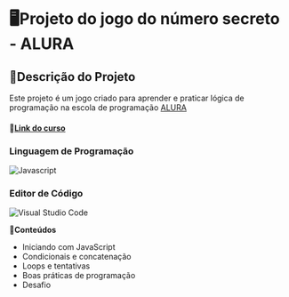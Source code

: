 # 🖥️Projeto do jogo do número secreto - ALURA

## 📑Descrição do Projeto
Este projeto é um jogo criado para aprender e praticar lógica de programação na escola de programação [ALURA](https://cursos.alura.com.br/loginForm?logout)
#### 🔗[Link do curso](https://cursos.alura.com.br/course/logica-programacao-mergulhe-programacao-javascript)

### Linguagem de Programação
![ Javascript](https://logos-world.net/wp-content/uploads/2023/02/JavaScript-Logo.png) 

### Editor de Código
![Visual Studio Code](https://repository-images.githubusercontent.com/657248114/d3c7b91a-b285-4d1e-8429-5de1acc5f61e)

**🧾Conteúdos**
- Iniciando com JavaScript
- Condicionais e concatenação
- Loops e tentativas
- Boas práticas de programação
- Desafio

